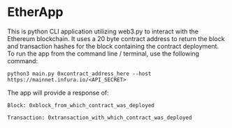 # EtherApp
This is python CLI application utilizing web3.py to interact with the Ethereum blockchain. It uses a 20 byte contract address to return the block and transaction hashes for the block containing the contract deployment.
To run the app from the command line / terminal, use the following command:

`python3 main.py 0xcontract_address_here --host https://mainnet.infura.io/<API_SECRET>`

The app will provide a response of:

`Block: 0xblock_from_which_contract_was_deployed`

`Transaction: 0xtransaction_with_which_contract_was_deployed`

